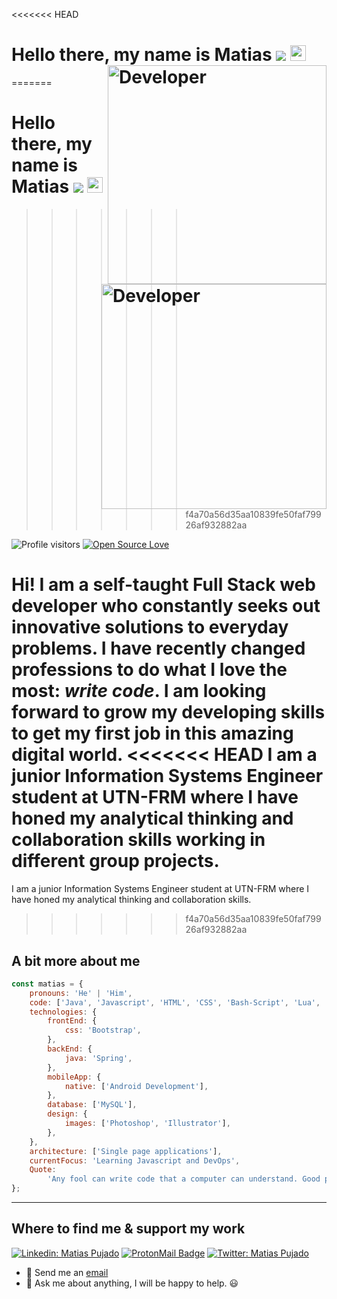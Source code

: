 <<<<<<< HEAD
# Hello there, my name is Matias <img src="https://pronoun.cyou/x/y?subject=He&object=Him&height=20"> <img src="https://media.giphy.com/media/hvRJCLFzcasrR4ia7z/giphy.gif" width="25px"> <img width="350" src="https://media3.giphy.com/media/qgQUggAC3Pfv687qPC/giphy.gif?cid=790b7611a951d538e3975b605f36a408d6a8b74bd6bc91a1&rid=giphy.gif&ct=g" alt="Developer" align="right" >
=======
# Hello there, my name is Matias <img src="https://pronoun.cyou/x/y?subject=He&object=Him&height=20"> <img src="https://media.giphy.com/media/hvRJCLFzcasrR4ia7z/giphy.gif" width="25px"> <img width="360" src="https://media3.giphy.com/media/qgQUggAC3Pfv687qPC/giphy.gif?cid=790b7611a951d538e3975b605f36a408d6a8b74bd6bc91a1&rid=giphy.gif&ct=g" alt="Developer" align="right" >
>>>>>>> f4a70a56d35aa10839fe50faf79926af932882aa

![Profile visitors](https://visitor-badge.glitch.me/badge?style=flat-square&page_id=matiaspujado.matiaspujado&left_color=gray&right_color=blue)
[![Open Source Love](https://badges.frapsoft.com/os/v1/open-source.svg?v=102)](https://github.com/ellerbrock/open-source-badge/)

Hi! I am a self-taught Full Stack web developer who constantly seeks out innovative solutions to everyday problems. I have recently changed professions to do what I love the most: _write code_. I am looking forward to grow my developing skills to get my first job in this amazing digital world.
<<<<<<< HEAD
I am a junior Information Systems Engineer student at UTN-FRM where I have honed my analytical thinking and collaboration skills working in different group projects.
=======
I am a junior Information Systems Engineer student at UTN-FRM where I have honed my analytical thinking and collaboration skills.
>>>>>>> f4a70a56d35aa10839fe50faf79926af932882aa

## A bit more about me

```javascript
const matias = {
	pronouns: 'He' | 'Him',
	code: ['Java', 'Javascript', 'HTML', 'CSS', 'Bash-Script', 'Lua', 'C', 'C++', 'C#'],
	technologies: {
		frontEnd: {
			css: 'Bootstrap',
		},
		backEnd: {
			java: 'Spring',
		},
		mobileApp: {
			native: ['Android Development'],
		},
		database: ['MySQL'],
		design: {
			images: ['Photoshop', 'Illustrator'],
		},
	},
	architecture: ['Single page applications'],
	currentFocus: 'Learning Javascript and DevOps',
	Quote:
		'Any fool can write code that a computer can understand. Good programmers write code that humans can understand.  – Martin Fowler',
};
```

---

## Where to find me & support my work

[![Linkedin: Matias Pujado](https://img.shields.io/badge/-matiaspujado-blue?style=flat-square&logo=Linkedin&logoColor=white&link=https://www.linkedin.com/in/pujadomatias/)](https://www.linkedin.com/in/pujadomatias/)
[![ProtonMail Badge](https://img.shields.io/badge/-matiaspujado@pm.me-c14438?style=flat-square&logo=ProtonMail&logoColor=white&color=000118&link=mailto:matiaspujado@pm.me)](mailto:matiaspujado@pm.me)
[![Twitter: Matias Pujado](https://img.shields.io/twitter/url?style=social&url=https%3A%2F%2Ftwitter.com%2Fmatiaspujado)](https://twitter.com/matiaspujado)

- 💼 Send me an [email](mailto:matiaspujado@pm.me)
- 💬 Ask me about anything, I will be happy to help. :smiley:
